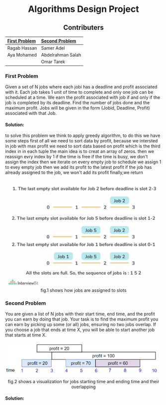 <div align="center">
  
  # Algorithms Design Project
  
  ## Contributers
  
  |[First Problem](#first-problem)|[Second Problem](#second-problem)|
  |:------------------------------|:--------------------------------|
  |Ragab Hassan                   |Samer Adel                       |
  |Aya Mohamed                    |Abdelrahman Salah                |
  |                               |Omar Tarek                       |
</div>


### First Problem
Given a set of N jobs where each jobi has a deadline and profit associated with it. Each job takes 1 unit of time to complete and only one job can be scheduled at
a time. We earn the profit associated with job if and only if the job is completed by its deadline. Find the number of jobs done and the maximum profit. Jobs will
be given in the form (Jobid, Deadline, Profit) associated with that Job.

#### Solution:

to solve this problem we think to apply greedy algorithm, to do this we have some steps first of all we need to sort data by profit, because we intersted in job
with max profit we need to sort data based on profit which is the third index in in each tuple the main idea is to creat an array of zeros. then we reassign evry
index by 1 if the time is free if the time is busy, we don't assign the index then we iterate on every empty job to schedule we assign 1 to evey empty job then we
add its profit to the latest profit if the job has already assigned to the job, we won't add its profit finally,we return 

<div align="center">
  <img src="illustrative%20photos/illustrative2.png">
  fig.1 shows how jobs are assigned to slots
 </div>

### Second Problem
You are given a list of N jobs with their start time, end time, and the profit you can earn by doing that job. Your task is to find the maximum profit you can earn
by picking up some (or all) jobs, ensuring no two jobs overlap. If you choose a job that ends at time X, you will be able to start another job that starts at time X.

<div align="center">
  <img src="illustrative%20photos/illustrative1.png">
  
  fig.2 shows a visualization for jobs starting time and ending time and their overlapping
</div>

#### Solution:


